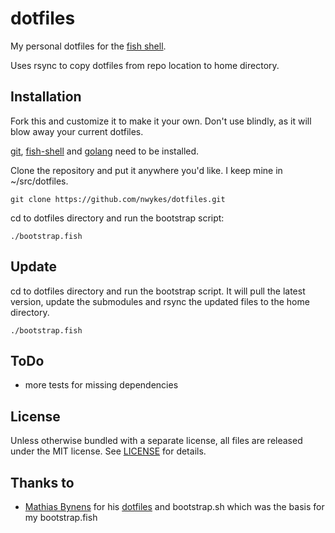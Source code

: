 # dotfiles

My personal dotfiles for the [fish shell](https://github.com/fish-shell/fish-shell/).

Uses rsync to copy dotfiles from repo location to home directory.

## Installation
Fork this and customize it to make it your own.  Don't use blindly, as it will blow away your current dotfiles.

[git](https://git-scm.com), [fish-shell](https://github.com/fish-shell/fish-shell/) and [golang](https://golang.org) need to be installed.

Clone the repository and put it anywhere you'd like.  I keep mine in ~/src/dotfiles.  

`git clone https://github.com/nwykes/dotfiles.git`

cd to dotfiles directory and run the bootstrap script:

`./bootstrap.fish`

## Update

cd to dotfiles directory and run the bootstrap script.  It will pull the latest version, update the submodules and rsync the updated files to the home directory.

`./bootstrap.fish`

## ToDo
* more tests for missing dependencies

## License
Unless otherwise bundled with a separate license, all files are released under the MIT license. See [LICENSE](LICENSE) for details.

## Thanks to
* [Mathias Bynens](https://github.com/mathiasbynens) for his [dotfiles](https://github.com/mathiasbynens/dotfiles) and bootstrap.sh which was the basis for my bootstrap.fish
